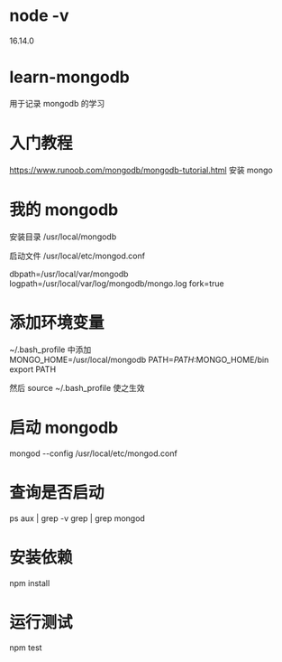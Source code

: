 # node -v

16.14.0

# learn-mongodb

用于记录 mongodb 的学习

# 入门教程

https://www.runoob.com/mongodb/mongodb-tutorial.html 安装 mongo

# 我的 mongodb

安装目录 /usr/local/mongodb

启动文件 /usr/local/etc/mongod.conf

dbpath=/usr/local/var/mongodb
logpath=/usr/local/var/log/mongodb/mongo.log
fork=true

# 添加环境变量

~/.bash_profile 中添加  
MONGO_HOME=/usr/local/mongodb
PATH=$PATH:$MONGO_HOME/bin  
export PATH

然后 source ~/.bash_profile 使之生效

# 启动 mongodb

mongod --config /usr/local/etc/mongod.conf

# 查询是否启动

ps aux | grep -v grep | grep mongod

# 安装依赖

npm install

# 运行测试

npm test
